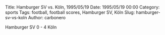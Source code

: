 Title: Hamburger SV vs. Köln, 1995/05/19
Date: 1995/05/19 00:00
Category: sports
Tags: football, football scores, Hamburger SV, Köln
Slug: hamburger-sv-vs-koln
Author: carbonero


Hamburger SV 0 - 4 Köln
